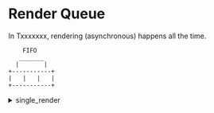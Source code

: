 # Render Queue
In Txxxxxxx, rendering (asynchronous) happens all the time.

```
    FIFO
   _______
  |       |
+-----------+
|   |   |   |
+-----------+
```

<details>
  <summary>single_render</summary>
  
  ```ts
  declare function single_render(set: any, option: { diff: boolean }): Promise<void>;
  ```
</details>
